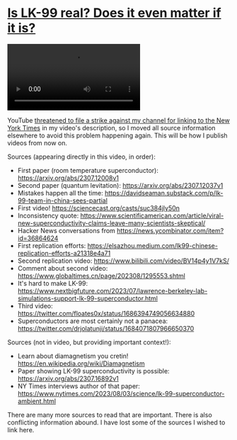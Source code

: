 # [Is LK-99 real? Does it even matter if it is?](https://youtu.be/nSgo_tq-z5s)

<p><video controls>
  <source src="//metadata/videos/lk-99-video.mp4" type="video/mp4">
</video></p>

YouTube [threatened to file a strike against my channel for linking to the New York Times](https://github.com/TangentFoxy/video-metadata/blob/main/YouTube-threat.md)
in my video's description, so I moved all source information elsewhere to avoid this problem
happening again. This will be how I publish videos from now on.

Sources (appearing directly in this video, in order):
- First paper (room temperature superconductor): https://arxiv.org/abs/2307.12008v1
- Second paper (quantum levitation): https://arxiv.org/abs/2307.12037v1
- Mistakes happen all the time: https://davidseaman.substack.com/p/lk-99-team-in-china-sees-partial
- First video! https://sciencecast.org/casts/suc384jly50n
- Inconsistency quote: https://www.scientificamerican.com/article/viral-new-superconductivity-claims-leave-many-scientists-skeptical/
- Hacker News conversations from https://news.ycombinator.com/item?id=36864624
- First replication efforts: https://elsazhou.medium.com/lk99-chinese-replication-efforts-a21318e4a71
- Second replication video: https://www.bilibili.com/video/BV14p4y1V7kS/
- Comment about second video: https://www.globaltimes.cn/page/202308/1295553.shtml
- It's hard to make LK-99: https://www.nextbigfuture.com/2023/07/lawrence-berkeley-lab-simulations-support-lk-99-superconductor.html
- Third video: https://twitter.com/floates0x/status/1686394749056634880
- Superconductors are most certainly not a panacea: https://twitter.com/drjolatunji/status/1684071807966650370

Sources (not in video, but providing important context!):
- Learn about diamagnetism you cretin! https://en.wikipedia.org/wiki/Diamagnetism
- Paper showing LK-99 superconductivity is possible: https://arxiv.org/abs/2307.16892v1
- NY Times interviews author of that paper: https://www.nytimes.com/2023/08/03/science/lk-99-superconductor-ambient.html

There are many more sources to read that are important. There is also conflicting information abound.
I have lost some of the sources I wished to link here.
